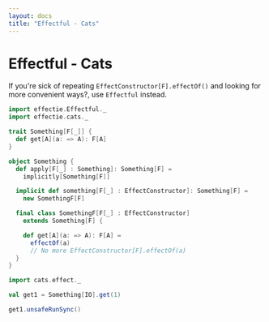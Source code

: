 ```yaml
---
layout: docs
title: "Effectful - Cats"
---
```


# Effectful - Cats

If you're sick of repeating `EffectConstructor[F].effectOf()` and looking for more convenient ways?, use `Effectful` instead.

```scala mdoc:reset-object
import effectie.Effectful._
import effectie.cats._

trait Something[F[_]] {
  def get[A](a: => A): F[A]
}

object Something {
  def apply[F[_] : Something]: Something[F] =
    implicitly[Something[F]]

  implicit def something[F[_] : EffectConstructor]: Something[F] =
    new SomethingF[F]

  final class SomethingF[F[_] : EffectConstructor]
    extends Something[F] {

    def get[A](a: => A): F[A] =
      effectOf(a)
      // No more EffectConstructor[F].effectOf(a)
  }
}

import cats.effect._

val get1 = Something[IO].get(1)

get1.unsafeRunSync()
```
